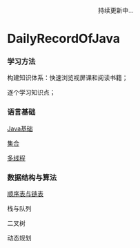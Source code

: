 <center>持续更新中...</center>

# DailyRecordOfJava

### 学习方法

构建知识体系：快速浏览视屏课和阅读书籍；

逐个学习知识点；





### 语言基础

[Java基础](https://github.com/Lidlod/DailyRecordOfJava/commit/08d61921652a14c32a3ac779d45ae95ed41105b2)

[集合](https://github.com/Lidlod/DailyRecordOfJava/blob/main/%E9%9B%86%E5%90%88.md)

[多线程](https://github.com/Lidlod/DailyRecordOfJava/blob/main/%E5%A4%9A%E7%BA%BF%E7%A8%8B.md)



### 数据结构与算法

[顺序表与链表]()

栈与队列

二叉树

动态规划